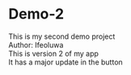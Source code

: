 # Demo-2
This is my second demo project
<br>
Author: Ifeoluwa
<br>
This is version 2 of my app
<br>
It has a major update in the button
